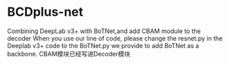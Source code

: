 # BCDplus-net
Combining DeepLab v3+ with BoTNet,and add CBAM module to the decoder
When you use our line of code, please change the resnet.py in the Deeplab v3+ code to the BoTNet.py we provide to add BoTNet as a backbone.
CBAM模块已经写进Decoder模块
